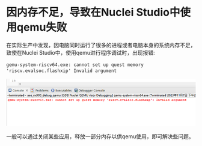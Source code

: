 # 因内存不足，导致在Nuclei Studio中使用qemu失败
在实际生产中发现，因电脑同时运行了很多的进程或者电脑本身的系统内存不足，致使在Nuclei Studio中，使用qemu进行程序调试时，出现报错:
```
gemu-system-riscv64.exe: cannot set up quest memory 'riscv.evalsoc.flashxip' Invalid argument
```
![](asserts/images/cannotsetupguestmemiry.png)

一般可以通过关闭某些应用，释放一部分内存以供qemu使用，即可解决些问题。